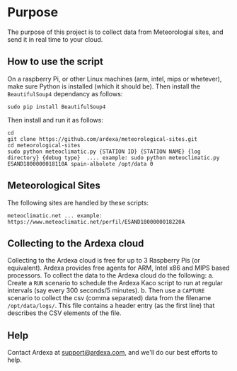 

# Purpose
The purpose of this project is to collect data from Meteorologial sites, and send it in real time to your cloud.

## How to use the script
On a raspberry Pi, or other Linux machines (arm, intel, mips or whetever), make sure Python is installed (which it should be). Then install the `BeautifulSoup4` dependancy as follows:
```
sudo pip install BeautifulSoup4
```

Then install and run it as follows:
```
cd
git clone https://github.com/ardexa/meteorological-sites.git
cd meteorological-sites
sudo python meteoclimatic.py {STATION ID} {STATION NAME} {log directory} {debug type}  .... example: sudo python meteoclimatic.py ESAND1800000018110A spain-albolote /opt/data 0
```

## Meteorological Sites
The following sites are handled by these scripts:
```
meteoclimatic.net ... example: https://www.meteoclimatic.net/perfil/ESAND1800000018220A
```

## Collecting to the Ardexa cloud
Collecting to the Ardexa cloud is free for up to 3 Raspberry Pis (or equivalent). Ardexa provides free agents for ARM, Intel x86 and MIPS based processors. To collect the data to the Ardexa cloud do the following:
a. Create a `RUN` scenario to schedule the Ardexa Kaco script to run at regular intervals (say every 300 seconds/5 minutes).
b. Then use a `CAPTURE` scenario to collect the csv (comma separated) data from the filename `/opt/data/logs/`. This file contains a header entry (as the first line) that describes the CSV elements of the file.

## Help
Contact Ardexa at support@ardexa.com, and we'll do our best efforts to help.




